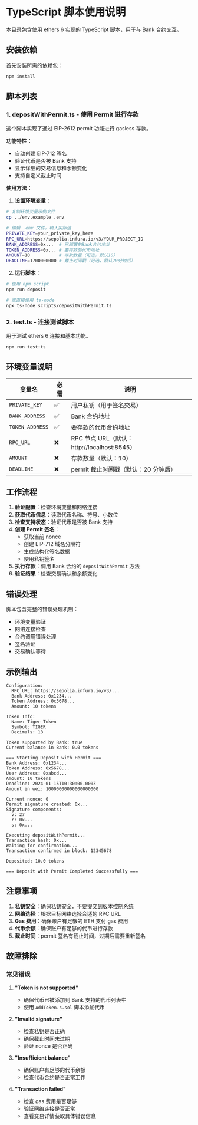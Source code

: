# TypeScript 脚本使用说明

本目录包含使用 ethers 6 实现的 TypeScript 脚本，用于与 Bank 合约交互。

## 安装依赖

首先安装所需的依赖包：

```bash
npm install
```

## 脚本列表

### 1. depositWithPermit.ts - 使用 Permit 进行存款

这个脚本实现了通过 EIP-2612 permit 功能进行 gasless 存款。

**功能特性：**

- 自动创建 EIP-712 签名
- 验证代币是否被 Bank 支持
- 显示详细的交易信息和余额变化
- 支持自定义截止时间

**使用方法：**

1. **设置环境变量**：

```bash
# 复制环境变量示例文件
cp ../env.example .env

# 编辑 .env 文件，填入实际值
PRIVATE_KEY=your_private_key_here
RPC_URL=https://sepolia.infura.io/v3/YOUR_PROJECT_ID
BANK_ADDRESS=0x...  # 已部署的Bank合约地址
TOKEN_ADDRESS=0x... # 要存款的代币地址
AMOUNT=10           # 存款数量（可选，默认10）
DEADLINE=1700000000 # 截止时间戳（可选，默认20分钟后）
```

2. **运行脚本**：

```bash
# 使用 npm script
npm run deposit

# 或直接使用 ts-node
npx ts-node scripts/depositWithPermit.ts
```

### 2. test.ts - 连接测试脚本

用于测试 ethers 6 连接和基本功能。

```bash
npm run test:ts
```

## 环境变量说明

| 变量名          | 必需 | 说明                                        |
| --------------- | ---- | ------------------------------------------- |
| `PRIVATE_KEY`   | ✅   | 用户私钥（用于签名交易）                    |
| `BANK_ADDRESS`  | ✅   | Bank 合约地址                               |
| `TOKEN_ADDRESS` | ✅   | 要存款的代币合约地址                        |
| `RPC_URL`       | ❌   | RPC 节点 URL（默认：http://localhost:8545） |
| `AMOUNT`        | ❌   | 存款数量（默认：10）                        |
| `DEADLINE`      | ❌   | permit 截止时间戳（默认：20 分钟后）        |

## 工作流程

1. **验证配置**：检查环境变量和网络连接
2. **获取代币信息**：读取代币名称、符号、小数位
3. **检查支持状态**：验证代币是否被 Bank 支持
4. **创建 Permit 签名**：
   - 获取当前 nonce
   - 创建 EIP-712 域名分隔符
   - 生成结构化签名数据
   - 使用私钥签名
5. **执行存款**：调用 Bank 合约的 `depositWithPermit` 方法
6. **验证结果**：检查交易确认和余额变化

## 错误处理

脚本包含完整的错误处理机制：

- 环境变量验证
- 网络连接检查
- 合约调用错误处理
- 签名验证
- 交易确认等待

## 示例输出

```
Configuration:
  RPC URL: https://sepolia.infura.io/v3/...
  Bank Address: 0x1234...
  Token Address: 0x5678...
  Amount: 10 tokens

Token Info:
  Name: Tiger Token
  Symbol: TIGER
  Decimals: 18

Token supported by Bank: true
Current balance in Bank: 0.0 tokens

=== Starting Deposit with Permit ===
Bank Address: 0x1234...
Token Address: 0x5678...
User Address: 0xabcd...
Amount: 10 tokens
Deadline: 2024-01-15T10:30:00.000Z
Amount in wei: 10000000000000000000

Current nonce: 0
Permit signature created: 0x...
Signature components:
  v: 27
  r: 0x...
  s: 0x...

Executing depositWithPermit...
Transaction hash: 0x...
Waiting for confirmation...
Transaction confirmed in block: 12345678

Deposited: 10.0 tokens

=== Deposit with Permit Completed Successfully ===
```

## 注意事项

1. **私钥安全**：确保私钥安全，不要提交到版本控制系统
2. **网络选择**：根据目标网络选择合适的 RPC URL
3. **Gas 费用**：确保账户有足够的 ETH 支付 gas 费用
4. **代币余额**：确保账户有足够的代币进行存款
5. **截止时间**：permit 签名有截止时间，过期后需要重新签名

## 故障排除

### 常见错误

1. **"Token is not supported"**

   - 确保代币已被添加到 Bank 支持的代币列表中
   - 使用 `AddToken.s.sol` 脚本添加代币

2. **"Invalid signature"**

   - 检查私钥是否正确
   - 确保截止时间未过期
   - 验证 nonce 是否正确

3. **"Insufficient balance"**

   - 确保账户有足够的代币余额
   - 检查代币合约是否正常工作

4. **"Transaction failed"**
   - 检查 gas 费用是否足够
   - 验证网络连接是否正常
   - 查看交易详情获取具体错误信息
